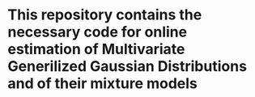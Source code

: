 # This repository contains the necessary code for online estimation of Multivariate Generilized Gaussian Distributions and of their mixture models
